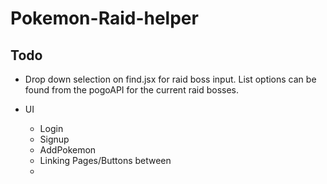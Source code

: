 # Pokemon-Raid-helper

## Todo

* Drop down selection on find.jsx for raid boss input. List options can be found from the pogoAPI for the current raid bosses.

* UI
  - Login
  - Signup
  - AddPokemon
  - Linking Pages/Buttons between
  - 
